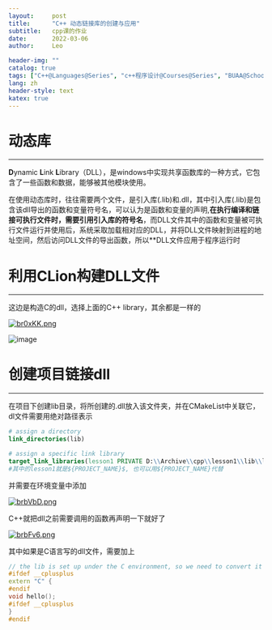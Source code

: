 ```yaml
---
layout:     post
title:      "C++ 动态链接库的创建与应用"
subtitle:   cpp课的作业
date:       2022-03-06
author:     Leo

header-img: ""
catalog: true
tags: ["C++@Languages@Series", "c++程序设计@Courses@Series", "BUAA@Schools@Series"]
lang: zh
header-style: text
katex: true 
---
```


# 动态库

---

**D**ynamic **L**ink **L**ibrary（DLL），是windows中实现共享函数库的一种方式，它包含了一些函数和数据，能够被其他模块使用。

在使用动态库时，往往需要两个文件，是引入库(.lib)和.dll，其中引入库(.lib)是包含该dll导出的函数和变量符号名，可以认为是函数和变量的声明,**在执行编译和链接可执行文件时，需要引用引入库的符号名**，而DLL文件其中的函数和变量被可执行文件运行并使用后，系统采取加载相对应的DLL，并将DLL文件映射到进程的地址空间，然后访问DLL文件的导出函数，所以**DLL文件应用于程序运行时

# 利用CLion构建DLL文件

---

这边是构造C的dll，选择上面的C++ library，其余都是一样的

[![br0xKK.png](https://s1.ax1x.com/2022/03/06/br0xKK.png)](https://imgtu.com/i/br0xKK)

![image](https://s1.ax1x.com/2022/03/06/brBUZF.png)

# 创建项目链接dll

---

在项目下创建lib目录，将所创建的.dll放入该文件夹，并在CMakeList中关联它，dl文件需要用绝对路径表示

```cmake
# assign a directory
link_directories(lib)

# assign a specific link library
target_link_libraries(lesson1 PRIVATE D:\\Archive\\cpp\\lesson1\\lib\\libhelloDll.dll)
#其中的lesson1就是${PROJECT_NAME}$, 也可以用${PROJECT_NAME}代替
```

并需要在环境变量中添加

[![brbVbD.png](https://s1.ax1x.com/2022/03/07/brbVbD.png)](https://imgtu.com/i/brbVbD)

C++就把dll之前需要调用的函数再声明一下就好了

[![brbFv6.png](https://s1.ax1x.com/2022/03/07/brbFv6.png)](https://imgtu.com/i/brbFv6)



其中如果是C语言写的dll文件，需要加上

```c++
// the lib is set up under the C environment, so we need to convert it to the C++ first
#ifdef __cplusplus
extern "C" {
#endif
void hello();
#ifdef __cplusplus
}
#endif
```

